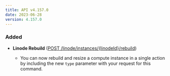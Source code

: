```yaml
---
title: API v4.157.0
date: 2023-06-28
version: 4.157.0
---
```


### Added

- **Linode Rebuild** ([POST /linode/instances/{linodeId}/rebuild](/docs/api/linode-instances/#linode-rebuild))

  - You can now rebuild and resize a compute instance in a single action by including the new `type` parameter with your request for this command.
